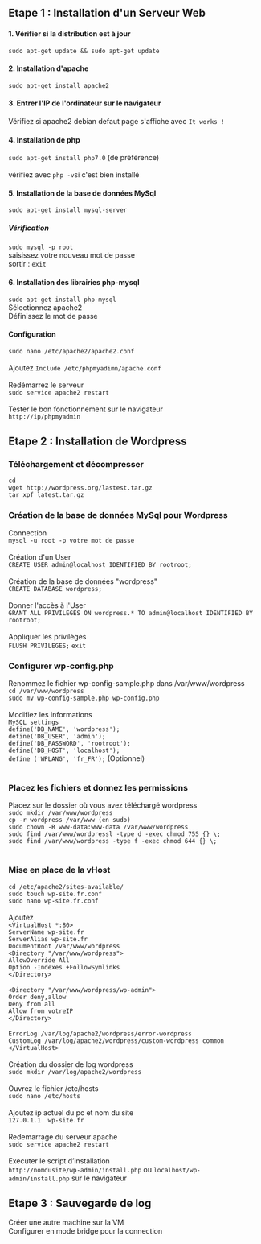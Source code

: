 ## Etape 1 : Installation d'un Serveur Web

#### 1. Vérifier si la distribution est à jour
`sudo apt-get update && sudo apt-get update`
#### 2. Installation d'apache
`sudo apt-get install apache2`
#### 3. Entrer l'IP de l'ordinateur sur le navigateur
Vérifiez si apache2 debian defaut page s'affiche avec `It works !` 
#### 4. Installation de php
`sudo apt-get install php7.0` (de préférence) <br><br>
vérifiez avec `php -v`si c'est bien installé
#### 5. Installation de la base de données MySql
`sudo apt-get install mysql-server` <br>
##### Vérification <br>
`sudo mysql -p root`<br>
saisissez votre nouveau mot de passe <br>
sortir : `exit`

#### 6. Installation des librairies php-mysql
`sudo apt-get install php-mysql`<br>
Sélectionnez apache2 <br>
Définissez le mot de passe <br>
#### Configuration <br>
`sudo nano /etc/apache2/apache2.conf`<br><br>
Ajoutez `Include /etc/phpmyadimn/apache.conf`<br><br>
Redémarrez le serveur<br> `sudo service apache2 restart`<br><br>
Tester le bon fonctionnement sur le navigateur<br> `http://ip/phpmyadmin`


## Etape 2 : Installation de Wordpress
### Téléchargement et décompresser
`cd`<br>
`wget http://wordpress.org/lastest.tar.gz`<br>
`tar xpf latest.tar.gz`<br>
### Création de la base de données MySql pour Wordpress
Connection <br>`mysql -u root -p votre mot de passe`<br><br>
Création d'un User <br> `CREATE USER admin@localhost IDENTIFIED BY rootroot;`<br><br>
Création de la base de données "wordpress" <br> `CREATE DATABASE wordpress;`<br><br>
Donner l'accès à l'User <br> `GRANT ALL PRIVILEGES ON wordpress.* TO admin@localhost IDENTIFIED BY rootroot;`<br><br>
Appliquer les privilèges <br> `FLUSH PRIVILEGES;` `exit`
### Configurer wp-config.php
Renommez le fichier wp-config-sample.php dans /var/www/wordpress <br>
`cd /var/www/wordpress`<br>
`sudo mv wp-config-sample.php wp-config.php`<br><br>
Modifiez les informations<br>
`MySQL settings`<br>
`define('DB_NAME', 'wordpress');`<br>
`define('DB_USER', 'admin');`    <br>
`define('DB_PASSWORD', 'rootroot');`<br>
`define('DB_HOST', 'localhost');`<br>
`define ('WPLANG', 'fr_FR');` (Optionnel) <br><br>
### Placez les fichiers et donnez les permissions
Placez sur le dossier où vous avez téléchargé wordpress<br>
`sudo mkdir /var/www/wordpress`<br>
`cp -r wordpress /var/www (en sudo)`<br>
`sudo chown -R www-data:www-data /var/www/wordpress`<br>
`sudo find /var/www/wordpressl -type d -exec chmod 755 {} \;`<br>
`sudo find /var/www/wordpress -type f -exec chmod 644 {} \;`<br><br>
### Mise en place de la vHost
`cd /etc/apache2/sites-available/`<br>
`sudo touch wp-site.fr.conf`<br>
`sudo nano wp-site.fr.conf`<br><br>
Ajoutez<br>
`<VirtualHost *:80>`<br>
`ServerName wp-site.fr`<br>
`ServerAlias wp-site.fr`<br>
`DocumentRoot /var/www/wordpress`<br>
`<Directory "/var/www/wordpress">`<br>
`AllowOverride All`<br>
`Option -Indexes +FollowSymlinks`<br>
`</Directory>`<br><br>
`<Directory "/var/www/wordpress/wp-admin">`<br>
`Order deny,allow`<br>
`Deny from all`<br>
`Allow from votreIP`<br>
`</Directory>`<br><br>
`ErrorLog /var/log/apache2/wordpress/error-wordpress`<br>
`CustomLog /var/log/apache2/wordpress/custom-wordpress common`<br>
`</VirtualHost>`<br><br>
Création du dossier de log wordpress<br>
`sudo mkdir /var/log/apache2/wordpress`<br><br>
Ouvrez le fichier /etc/hosts<br>
`sudo nano /etc/hosts`<br><br>
Ajoutez ip actuel du pc et nom du site<br>
`127.0.1.1	wp-site.fr`<br><br>
Redemarrage du serveur apache <br>
`sudo service apache2 restart` <br><br>
Executer le script d’installation<br>
`http://nomdusite/wp-admin/install.php` ou `localhost/wp-admin/install.php` sur le navigateur

## Etape 3 : Sauvegarde de log
Créer une autre machine sur la VM<br>
Configurer en mode bridge pour la connection<br>


